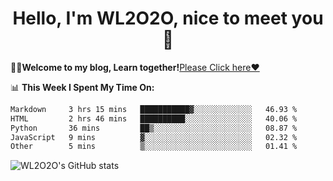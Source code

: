 <h1 align = "center">Hello, I'm WL2O2O, nice to meet you 👋</h1>

🧑‍💻**Welcome to my blog, Learn together!**[Please Click here❤️](https://wl2o2o.github.io)

📊 **This Week I Spent My Time On:**
<!--START_SECTION:waka-->

```txt
Markdown     3 hrs 15 mins   ███████████▓░░░░░░░░░░░░░   46.93 %
HTML         2 hrs 46 mins   ██████████░░░░░░░░░░░░░░░   40.06 %
Python       36 mins         ██▒░░░░░░░░░░░░░░░░░░░░░░   08.87 %
JavaScript   9 mins          ▓░░░░░░░░░░░░░░░░░░░░░░░░   02.32 %
Other        5 mins          ▒░░░░░░░░░░░░░░░░░░░░░░░░   01.41 %
```

<!--END_SECTION:waka-->

![WL2O2O's GitHub stats](https://github-readme-stats.vercel.app/api?username=wl2o2o&show_icons=true)


<!--
**WL2O2O/WL2O2O** is a ✨ _special_ ✨ repository because its `README.md` (this file) appears on your GitHub profile.

Here are some ideas to get you started:

- 🔭 I’m currently working on ...
- 🌱 I’m currently learning ...
- 👯 I’m looking to collaborate on ...
- 🤔 I’m looking for help with ...
- 💬 Ask me about ...
- 📫 How to reach me: ...
- 😄 Pronouns: ...
- ⚡ Fun fact: ...
-->

